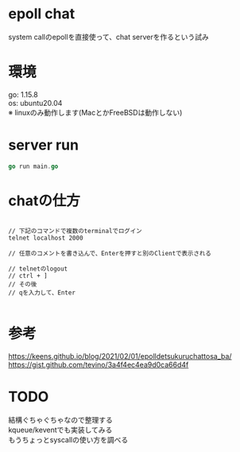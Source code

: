 # epoll chat
system callのepollを直接使って、chat serverを作るという試み  

# 環境
go: 1.15.8  
os: ubuntu20.04  
※ linuxのみ動作します(MacとかFreeBSDは動作しない)  

# server run
```go
go run main.go
```

# chatの仕方
```ssh

// 下記のコマンドで複数のterminalでログイン
telnet localhost 2000  

// 任意のコメントを書き込んで、Enterを押すと別のClientで表示される

// telnetのlogout
// ctrl + ]
// その後
// qを入力して、Enter


```

# 参考

https://keens.github.io/blog/2021/02/01/epolldetsukuruchattosa_ba/  
https://gist.github.com/tevino/3a4f4ec4ea9d0ca66d4f

# TODO 
結構ぐちゃぐちゃなので整理する  
kqueue/keventでも実装してみる  
もうちょっとsyscallの使い方を調べる  

